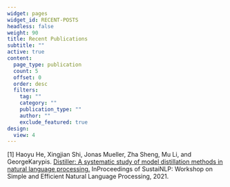 ```yaml
---
widget: pages
widget_id: RECENT-POSTS
headless: false
weight: 90
title: Recent Publications
subtitle: ""
active: true
content:
  page_type: publication
  count: 5
  offset: 0
  order: desc
  filters:
    tag: ""
    category: ""
    publication_type: ""
    author: ""
    exclude_featured: true
design:
  view: 4
---
```

\[1] Haoyu He, Xingjian Shi, Jonas Mueller, Zha Sheng, Mu Li, and GeorgeKarypis. [Distiller: A systematic study of model distillation methods in natural language processing.](https://arxiv.org/pdf/2109.11105.pdf) InProceedings of SustaiNLP: Workshop on Simple and Efficient Natural Language Processing, 2021.